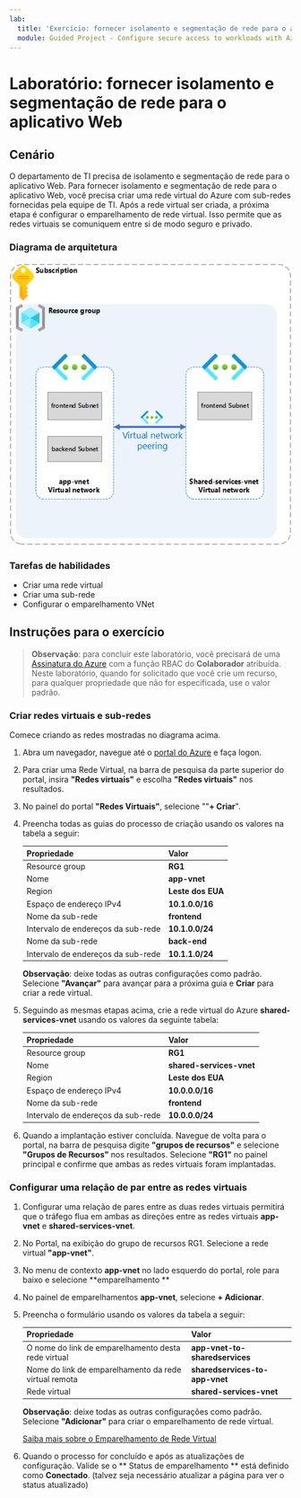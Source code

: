 ```yaml
---
lab:
  title: 'Exercício: fornecer isolamento e segmentação de rede para o aplicativo Web'
  module: Guided Project - Configure secure access to workloads with Azure virtual networking services
---
```


# Laboratório: fornecer isolamento e segmentação de rede para o aplicativo Web

## Cenário

O departamento de TI precisa de isolamento e segmentação de rede para o aplicativo Web. Para fornecer isolamento e segmentação de rede para o aplicativo Web, você precisa criar uma rede virtual do Azure com sub-redes fornecidas pela equipe de TI. Após a rede virtual ser criada, a próxima etapa é configurar o emparelhamento de rede virtual. Isso permite que as redes virtuais se comuniquem entre si de modo seguro e privado.

### Diagrama de arquitetura

![Diagrama que mostra duas redes virtuais emparelhadas.](../Media/task-1.png)

### Tarefas de habilidades

- Criar uma rede virtual
- Criar uma sub-rede
- Configurar o emparelhamento VNet

## Instruções para o exercício

>**Observação**: para concluir este laboratório, você precisará de uma [Assinatura do Azure](https://azure.microsoft.com/free/) com a função RBAC do **Colaborador** atribuída.
> Neste laboratório, quando for solicitado que você crie um recurso, para qualquer propriedade que não for especificada, use o valor padrão.

### Criar redes virtuais e sub-redes

Comece criando as redes mostradas no diagrama acima.

1. Abra um navegador, navegue até o <a href="https://portal.azure.com/#home">portal do Azure</a> e faça logon.
1. Para criar uma Rede Virtual, na barra de pesquisa da parte superior do portal, insira **"Redes virtuais"** e escolha **"Redes virtuais"** nos resultados.
1. No painel do portal **"Redes Virtuais"**, selecione ""**+ Criar**".
1. Preencha todas as guias do processo de criação usando os valores na tabela a seguir:

    | Propriedade             | Valor           |
    | :------------------- | :-------------- |
    | Resource group       | **RG1**         |
    | Nome                 | **app-vnet**    |
    | Region               | **Leste dos EUA**     |
    | Espaço de endereço IPv4   | **10.1.0.0/16** |
    | Nome da sub-rede          | **frontend**    |
    | Intervalo de endereços da sub-rede | **10.1.0.0/24** |
    | Nome da sub-rede          | **back-end**     |
    | Intervalo de endereços da sub-rede | **10.1.1.0/24** |

    **Observação**: deixe todas as outras configurações como padrão. Selecione **"Avançar"** para avançar para a próxima guia e **Criar** para criar a rede virtual.
1. Seguindo as mesmas etapas acima, crie a rede virtual do Azure **shared-services-vnet** usando os valores da seguinte tabela:

    | Propriedade             | Valor                    |
    | :------------------- | :----------------------- |
    | Resource group       | **RG1**                  |
    | Nome                 | **shared-services-vnet** |
    | Region               | **Leste dos EUA**              |
    | Espaço de endereço IPv4   | **10.0.0.0/16**          |
    | Nome da sub-rede          | **frontend**             |
    | Intervalo de endereços da sub-rede | **10.0.0.0/24**          |

1. Quando a implantação estiver concluída. Navegue de volta para o portal, na barra de pesquisa digite **"grupos de recursos"** e selecione **"Grupos de Recursos"** nos resultados. Selecione **"RG1"** no painel principal e confirme que ambas as redes virtuais foram implantadas.

### Configurar uma relação de par entre as redes virtuais

1. Configurar uma relação de pares entre as duas redes virtuais permitirá que o tráfego flua em ambas as direções entre as redes virtuais **app-vnet** e **shared-services-vnet**.
1. No Portal, na exibição do grupo de recursos RG1. Selecione a rede virtual **"app-vnet"**.
1. No menu de contexto **app-vnet** no lado esquerdo do portal, role para baixo e selecione **emparelhamento **
1. No painel de emparelhamentos **app-vnet**, selecione **+ Adicionar**.
1. Preencha o formulário usando os valores da tabela a seguir:

    | Propriedade                                 | Valor                          |
    | :--------------------------------------- | :----------------------------- |
    | O nome do link de emparelhamento desta rede virtual   | **app-vnet-to-sharedservices** |
    | Nome do link de emparelhamento da rede virtual remota | **sharedservices-to-app-vnet** |
    | Rede virtual                          | **shared-services-vnet**       |

    **Observação**: deixe todas as outras configurações como padrão. Selecione **"Adicionar"** para criar o emparelhamento de rede virtual.

    [Saiba mais sobre o Emparelhamento de Rede Virtual](https://learn.microsoft.com/azure/virtual-network/virtual-network-manage-peering?tabs=peering-portal)

1. Quando o processo for concluído e após as atualizações de configuração. Valide se o ** Status de emparelhamento ** está definido como **Conectado**. (talvez seja necessário atualizar a página para ver o status atualizado)
